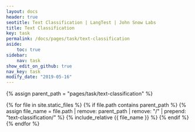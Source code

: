 ```yaml
---
layout: docs
header: true
seotitle: Text Classification | LangTest | John Snow Labs
title: Text Classification
key: task
permalink: /docs/pages/task/text-classification
aside:
    toc: true
sidebar:
    nav: task
show_edit_on_github: true
nav_key: task
modify_date: "2019-05-16"
---
```


<div class="main-docs" markdown="1">

{% assign parent_path = "pages/task/text-classification" %}

{% for file in site.static_files %}
    {% if file.path contains parent_path %}
        {% assign file_name = file.path | remove:  parent_path | remove:  "/" | prepend: "text-classification/" %}
        {% include_relative {{ file_name }} %}
    {% endif %}
{% endfor %}

</div>